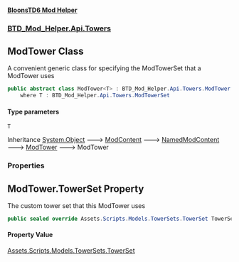 #### [BloonsTD6 Mod Helper](README.md 'README')
### [BTD_Mod_Helper.Api.Towers](README.md#BTD_Mod_Helper.Api.Towers 'BTD_Mod_Helper.Api.Towers')

## ModTower<T> Class

A convenient generic class for specifying the ModTowerSet that a ModTower uses

```csharp
public abstract class ModTower<T> : BTD_Mod_Helper.Api.Towers.ModTower
    where T : BTD_Mod_Helper.Api.Towers.ModTowerSet
```
#### Type parameters

<a name='BTD_Mod_Helper.Api.Towers.ModTower_T_.T'></a>

`T`

Inheritance [System.Object](https://docs.microsoft.com/en-us/dotnet/api/System.Object 'System.Object') &#129106; [ModContent](BTD_Mod_Helper.Api.ModContent.md 'BTD_Mod_Helper.Api.ModContent') &#129106; [NamedModContent](BTD_Mod_Helper.Api.NamedModContent.md 'BTD_Mod_Helper.Api.NamedModContent') &#129106; [ModTower](BTD_Mod_Helper.Api.Towers.ModTower.md 'BTD_Mod_Helper.Api.Towers.ModTower') &#129106; ModTower<T>
### Properties

<a name='BTD_Mod_Helper.Api.Towers.ModTower_T_.TowerSet'></a>

## ModTower<T>.TowerSet Property

The custom tower set that this ModTower uses

```csharp
public sealed override Assets.Scripts.Models.TowerSets.TowerSet TowerSet { get; }
```

#### Property Value
[Assets.Scripts.Models.TowerSets.TowerSet](https://docs.microsoft.com/en-us/dotnet/api/Assets.Scripts.Models.TowerSets.TowerSet 'Assets.Scripts.Models.TowerSets.TowerSet')